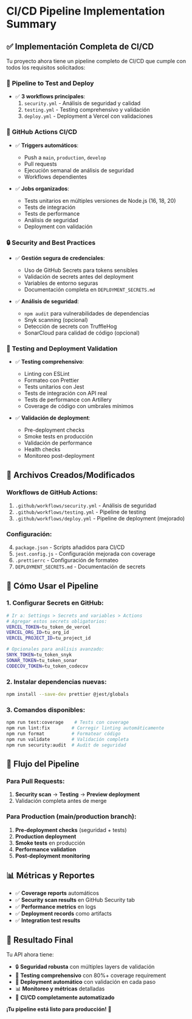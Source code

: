 # CI/CD Pipeline Implementation Summary

## ✅ Implementación Completa de CI/CD

Tu proyecto ahora tiene un pipeline completo de CI/CD que cumple con todos los requisitos solicitados:

### 🔧 **Pipeline to Test and Deploy**
- ✅ **3 workflows principales**:
  1. `security.yml` - Análisis de seguridad y calidad
  2. `testing.yml` - Testing comprehensivo y validación
  3. `deploy.yml` - Deployment a Vercel con validaciones

### 🚀 **GitHub Actions CI/CD**
- ✅ **Triggers automáticos**:
  - Push a `main`, `production`, `develop`
  - Pull requests
  - Ejecución semanal de análisis de seguridad
  - Workflows dependientes

- ✅ **Jobs organizados**:
  - Tests unitarios en múltiples versiones de Node.js (16, 18, 20)
  - Tests de integración
  - Tests de performance
  - Análisis de seguridad
  - Deployment con validación

### 🔒 **Security and Best Practices**
- ✅ **Gestión segura de credenciales**:
  - Uso de GitHub Secrets para tokens sensibles
  - Validación de secrets antes del deployment
  - Variables de entorno seguras
  - Documentación completa en `DEPLOYMENT_SECRETS.md`

- ✅ **Análisis de seguridad**:
  - `npm audit` para vulnerabilidades de dependencias
  - Snyk scanning (opcional)
  - Detección de secrets con TruffleHog
  - SonarCloud para calidad de código (opcional)

### 🧪 **Testing and Deployment Validation**
- ✅ **Testing comprehensivo**:
  - Linting con ESLint
  - Formateo con Prettier
  - Tests unitarios con Jest
  - Tests de integración con API real
  - Tests de performance con Artillery
  - Coverage de código con umbrales mínimos

- ✅ **Validación de deployment**:
  - Pre-deployment checks
  - Smoke tests en producción
  - Validación de performance
  - Health checks
  - Monitoreo post-deployment

## 📁 **Archivos Creados/Modificados**

### Workflows de GitHub Actions:
1. `.github/workflows/security.yml` - Análisis de seguridad
2. `.github/workflows/testing.yml` - Pipeline de testing
3. `.github/workflows/deploy.yml` - Pipeline de deployment (mejorado)

### Configuración:
4. `package.json` - Scripts añadidos para CI/CD
5. `jest.config.js` - Configuración mejorada con coverage
6. `.prettierrc` - Configuración de formateo
7. `DEPLOYMENT_SECRETS.md` - Documentación de secrets

## 🎯 **Cómo Usar el Pipeline**

### 1. Configurar Secrets en GitHub:
```bash
# Ir a: Settings > Secrets and variables > Actions
# Agregar estos secrets obligatorios:
VERCEL_TOKEN=tu_token_de_vercel
VERCEL_ORG_ID=tu_org_id
VERCEL_PROJECT_ID=tu_project_id

# Opcionales para análisis avanzado:
SNYK_TOKEN=tu_token_snyk
SONAR_TOKEN=tu_token_sonar  
CODECOV_TOKEN=tu_token_codecov
```

### 2. Instalar dependencias nuevas:
```bash
npm install --save-dev prettier @jest/globals
```

### 3. Comandos disponibles:
```bash
npm run test:coverage    # Tests con coverage
npm run lint:fix        # Corregir linting automáticamente
npm run format          # Formatear código
npm run validate        # Validación completa
npm run security:audit  # Audit de seguridad
```

## 🔄 **Flujo del Pipeline**

### Para Pull Requests:
1. **Security scan** → **Testing** → **Preview deployment**
2. Validación completa antes de merge

### Para Production (main/production branch):
1. **Pre-deployment checks** (seguridad + tests)
2. **Production deployment** 
3. **Smoke tests** en producción
4. **Performance validation**
5. **Post-deployment monitoring**

## 📊 **Métricas y Reportes**

- ✅ **Coverage reports** automáticos
- ✅ **Security scan results** en GitHub Security tab
- ✅ **Performance metrics** en logs
- ✅ **Deployment records** como artifacts
- ✅ **Integration test results**

## 🎉 **Resultado Final**

Tu API ahora tiene:
- 🔒 **Seguridad robusta** con múltiples layers de validación
- 🧪 **Testing comprehensivo** con 80%+ coverage requirement
- 🚀 **Deployment automático** con validación en cada paso
- 📊 **Monitoreo y métricas** detalladas
- 🔄 **CI/CD completamente automatizado**

**¡Tu pipeline está listo para producción!** 🎊
